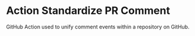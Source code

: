 # Action Standardize PR Comment

GitHub Action used to unify comment events within a repository on GitHub.
